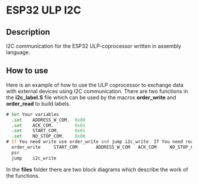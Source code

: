 # ESP32 ULP I2C

## Description
I2C communication for the ESP32 ULP-coprocessor written in assembly language.

## How to use

Here is an example of how to use the ULP coprocessor to exchange data with external devices using I2C communication. There are two functions in the **i2c_label.S** file which can be used by the macros **order_write** and **order_read** to build labels.

```asm
# Set Your variables
  .set    ADDRESS_W_COM,  0x80
  .set    ACK_COM,        0x01
  .set    START_COM,      0x01
  .set    NO_STOP_COM,    0x00
# If You need write use order_write and jump i2c_write. If You need read use order_read and jump i3c_read
  order_write     START_COM       ADDRESS_W_COM   ACK_COM     NO_STOP_COM
  psr
  jump    i2c_write
```

In the **files** folder there are two block diagrams which describe the work of the functions.
